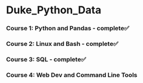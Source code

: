 # Duke_Python_Data

### Course 1: Python and Pandas - complete✅
### Course 2: Linux and Bash - complete✅
### Course 3: SQL  - complete✅
### Course 4: Web Dev and Command Line Tools

